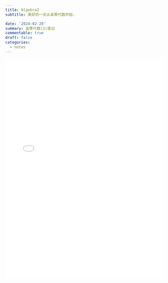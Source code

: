 ```yaml
---
title: Algebra2
subtitle: 美好的一天从高等代数开始.

date: '2024-02-28'
summary: 高等代数(2)笔记
commentable: true
draft: false
categories:
  - notes
---
```




<embed id="pdfPlayer" src="Algebra2.pdf" type="application/pdf" width="100%" height="700" >
